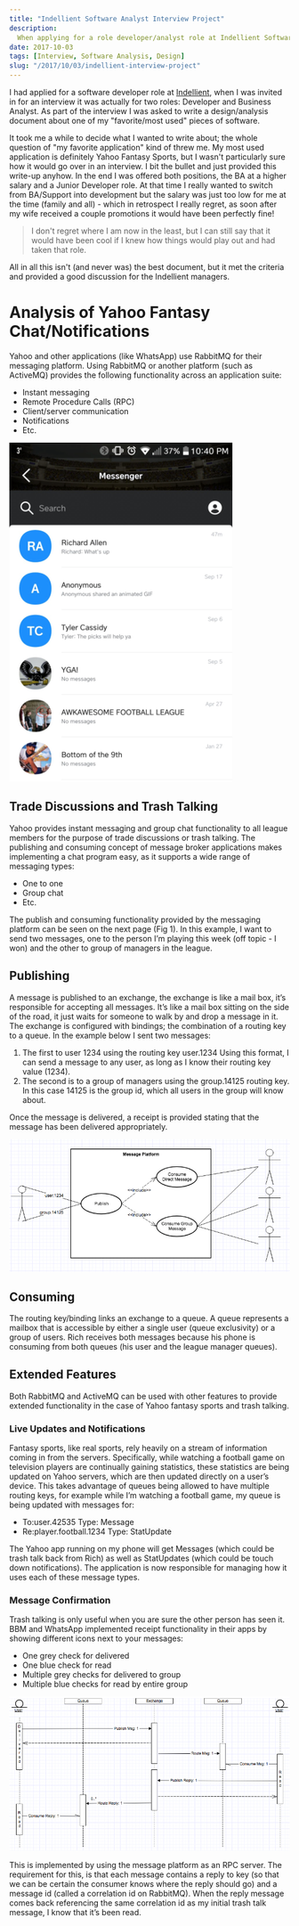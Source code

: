 ```yaml
---
title: "Indellient Software Analyst Interview Project"
description:
  When applying for a role developer/analyst role at Indellient Software, part of the application process was to write a documenting explaining my analysis and review of my favorite software, for discussion during the interview.
date: 2017-10-03
tags: [Interview, Software Analysis, Design]
slug: "/2017/10/03/indellient-interview-project"
---
```


I had applied for a software developer role at [Indellient](https://www.indellient.com/), when I was invited in for an interview it was actually for two roles: Developer and Business Analyst. As part of the interview I was asked to write a design/analysis document about one of my "favorite/most used" pieces of software.

It took me a while to decide what I wanted to write about; the whole question of "my favorite application" kind of threw me. My most used application is definitely Yahoo Fantasy Sports, but I wasn't particularly sure how it would go over in an interview. I bit the bullet and just provided this write-up anyhow. In the end I was offered both positions, the BA at a higher salary and a Junior Developer role. At that time I really wanted to switch from BA/Support into development but the salary was just too low for me at the time (family and all) - which in retrospect I really regret, as soon after my wife received a couple promotions it would have been perfectly fine!

> I don't regret where I am now in the least, but I can still say that it would have been cool if I knew how things would play out and had taken that role.

All in all this isn't (and never was) the best document, but it met the criteria and provided a good discussion for the Indellient managers.

# Analysis of Yahoo Fantasy Chat/Notifications

Yahoo and other applications (like WhatsApp) use RabbitMQ for their messaging platform. Using RabbitMQ or another platform (such as ActiveMQ) provides the following functionality across an application suite:

- Instant messaging
- Remote Procedure Calls (RPC)
- Client/server communication
- Notifications
- Etc.

![Yahoo Fantasy Chat](./yahoo-chat.png)

## Trade Discussions and Trash Talking

Yahoo provides instant messaging and group chat functionality to all league members for the purpose of trade discussions or trash talking. The publishing and consuming concept of message broker applications makes implementing a chat program easy, as it supports a wide range of messaging types:

- One to one
- Group chat
- Etc.

The publish and consuming functionality provided by the messaging platform can be seen on the next page (Fig 1). In this example, I want to send two messages, one to the person I’m playing this week (off topic - I won) and the other to group of managers in the league.

## Publishing

A message is published to an exchange, the exchange is like a mail box, it’s responsible for accepting all messages. It’s like a mail box sitting on the side of the road, it just waits for someone to walk by and drop a message in it. The exchange is configured with bindings; the combination of a routing key to a queue. In the example below I sent two messages:

1. The first to user 1234 using the routing key user.1234 Using this format, I can send a message to any user, as long as I know their routing key value (1234).
2. The second is to a group of managers using the group.14125 routing key. In this case 14125 is the group id, which all users in the group will know about.

Once the message is delivered, a receipt is provided stating that the message has been delivered appropriately.

![Publishing and Consuming](./yahoo-chat-pub-sub.png)

## Consuming

The routing key/binding links an exchange to a queue. A queue represents a mailbox that is accessible by either a single user (queue exclusivity) or a group of users. Rich receives both messages because his phone is consuming from both queues (his user and the league manager queues).

## Extended Features

Both RabbitMQ and ActiveMQ can be used with other features to provide extended functionality in the case of Yahoo fantasy sports and trash talking.

### Live Updates and Notifications

Fantasy sports, like real sports, rely heavily on a stream of information coming in from the servers. Specifically, while watching a football game on television players are continually gaining statistics, these statistics are being updated on Yahoo servers, which are then updated directly on a user’s device. This takes advantage of queues being allowed to have multiple routing keys, for example while I’m watching a football game, my queue is being updated with messages for:

- To:user.42535 Type: Message
- Re:player.football.1234 Type: StatUpdate

The Yahoo app running on my phone will get Messages (which could be trash talk back from Rich) as well as StatUpdates (which could be touch down notifications). The application is now responsible for managing how it uses each of these message types.

### Message Confirmation

Trash talking is only useful when you are sure the other person has seen it. BBM and WhatsApp implemented receipt functionality in their apps by showing different icons next to your messages:

- One grey check for delivered
- One blue check for read
- Multiple grey checks for delivered to group
- Multiple blue checks for read by entire group

![Communication UML](./yahoo-chat-uml.png)

This is implemented by using the message platform as an RPC server. The requirement for this, is that each message contains a reply to key (so that we can be certain the consumer knows where the reply should go) and a message id (called a correlation id on RabbitMQ). When the reply message comes back referencing the same correlation id as my initial trash talk message, I know that it’s been read.
